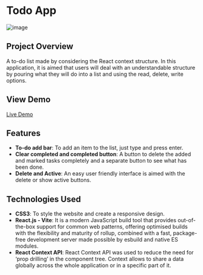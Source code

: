 # Todo App
![image](https://github.com/user-attachments/assets/69663bc7-8ff7-446f-ae5a-7a172834838d)

## Project Overview 
A to-do list made by considering the React context structure. In this application, it is aimed that users will deal with an understandable structure by pouring what they will do into a list and using the read, delete, write options.

## View Demo 
[Live Demo](https://patika-ders-icerik-wjkn.vercel.app/)

## Features
- **To-do add bar**: To add an item to the list, just type and press enter.
- **Clear completed and completed button**: A button to delete the added and marked tasks completely and a separate button to see what has been done.
- **Delete and Active**: An easy user friendly interface is aimed with the delete or show active buttons.

## Technologies Used
- **CSS3**: To style the website and create a responsive design.
- **React.js - Vite**: It is a modern JavaScript build tool that provides out-of-the-box support for common web patterns, offering optimised builds with the flexibility and maturity of rollup, combined with a fast, package-free development server made possible by esbuild and native ES modules.
- **React Context API**: React Context API was used to reduce the need for ‘prop drilling’ in the component tree. Context allows to share a data globally across the whole application or in a specific part of it.
